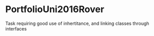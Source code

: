 # PortfolioUni2016Rover
Task requiring good use of inhertitance, and linking classes through interfaces

